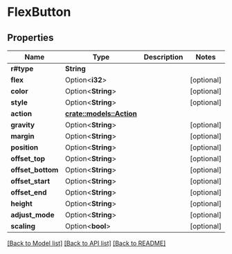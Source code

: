 # FlexButton

## Properties

Name | Type | Description | Notes
------------ | ------------- | ------------- | -------------
**r#type** | **String** |  | 
**flex** | Option<**i32**> |  | [optional]
**color** | Option<**String**> |  | [optional]
**style** | Option<**String**> |  | [optional]
**action** | [**crate::models::Action**](Action.md) |  | 
**gravity** | Option<**String**> |  | [optional]
**margin** | Option<**String**> |  | [optional]
**position** | Option<**String**> |  | [optional]
**offset_top** | Option<**String**> |  | [optional]
**offset_bottom** | Option<**String**> |  | [optional]
**offset_start** | Option<**String**> |  | [optional]
**offset_end** | Option<**String**> |  | [optional]
**height** | Option<**String**> |  | [optional]
**adjust_mode** | Option<**String**> |  | [optional]
**scaling** | Option<**bool**> |  | [optional]

[[Back to Model list]](../README.md#documentation-for-models) [[Back to API list]](../README.md#documentation-for-api-endpoints) [[Back to README]](../README.md)


